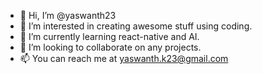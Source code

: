 - 👋 Hi, I’m @yaswanth23
- 👀 I’m interested in creating awesome stuff using coding.
- 🌱 I’m currently learning react-native and AI.
- 💞️ I’m looking to collaborate on any projects.
- 📫 You can reach me at yaswanth.k23@gmail.com

<!---
yaswanth23/yaswanth23 is a ✨ special ✨ repository because its `README.md` (this file) appears on your GitHub profile.
You can click the Preview link to take a look at your changes.
--->
